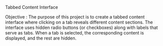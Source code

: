 Tabbed Content Interface

Objective : The purpose of this project is to create a tabbed content interface where clicking on a tab reveals different content sections. The interface uses hidden radio buttons (or checkboxes) along with labels that serve as tabs. When a tab is selected, the corresponding content is displayed, and the rest are hidden.
